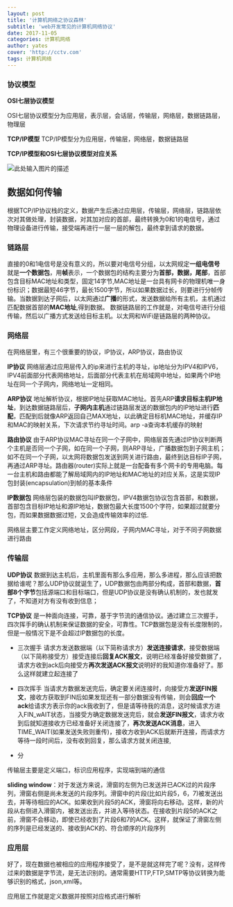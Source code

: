 ```yaml
---
layout: post
title: '计算机网络之协议森林'
subtitle: 'web开发常见的计算机网络协议'
date: 2017-11-05
categories: 计算机网络
author: yates
cover: 'http://cctv.com'
tags: 计算机网络
---
```


### 协议模型
**OSI七层协议模型**

OSI七层协议模型分为应用层，表示层，会话层，传输层，网络层，数据链路层，物理层

**TCP/IP模型**
TCP/IP模型分为应用层，传输层，网络层，数据链路层

**TCP/IP模型和OSI七层协议模型对应关系**

![此处输入图片的描述](http://yatesblog.oss-cn-shenzhen.aliyuncs.com/img/2017-11-05-network/1.png)


## 数据如何传输
根据TCP/IP协议栈的定义，数据产生后通过应用层，传输层，网络层，链路层依次对其做处理，封装数据，对其加对应的首部，最终转换为0和1的电信号，通过物理设备进行传输，接受端再进行一层一层的解包，最终拿到请求的数据。

### 链路层
直接的0和1电信号是没有意义的，所以要对电信号分组，以太网规定**一组电信号**就是**一个数据包**，用**帧**表示，一个数据包的结构主要分为**首部，数据，尾部**，首部包含目标MAC地址和类型，固定14字节,MAC地址是一台具有网卡的物理机唯一身份标识；数据最短46字节，最长1500字节，所以如果数据过长，则要进行分帧传输。当数据到达子网后，以太网通过**广播**的形式，发送数据给所有主机，主机通过匹配数据首部的**MAC地址**,得到数据。
数据链路层的工作就是，对电信号进行分组传输，然后以广播方式发送给目标主机。以太网和WiFi是链路层的两种协议。

### 网络层
在网络层里，有三个很重要的协议，IP协议，ARP协议，路由协议

**IP协议**
网络层通过应用层传入的ip来进行主机的寻址，ip地址分为IPV4和IPV6，IPV4前面部分代表网络地址，后面部分代表主机在局域网中地址，如果两个IP地址在同一个子网内，网络地址一定相同。

**ARP协议**
地址解析协议，根据IP地址获取MAC地址。首先ARP**请求目标主机IP地址**，到达数据链路层后，**子网内主机**通过链路层发送的数据包内的IP地址进行**匹配**，匹配到后就像ARP返回自己MAX地址，以此确定目标机MAC地址，并缓存IP和MAC的映射关系，下次请求节约寻址时间。arp -a查询本机缓存的映射

**路由协议**
由于ARP协议MAC寻址在同一个子网中，网络层首先通过IP协议判断两个主机是否同一个子网，如在同一个子网，则ARP寻址，广播数据包到子网主机；如不在同一个子网，以太网将数据包发送到网关进行路由，最终到达目标IP子网，再通过ARP寻址。路由器(router)实际上就是一台配备有多个网卡的专用电脑。每一台主机和路由都能了解局域网内的IP地址和MAC地址的对应关系，这是实现IP包封装(encapsulation)到帧的基本条件
 
**IP数据包**
网络层包装的数据包叫IP数据包，IPV4数据包协议包含首部，和数据，首部包含目标IP地址和源IP地址，数据包最大长度1500个字符，如果超过就要分包，而如果数据数据过短，又会造成传输效率的过低.
 
网络层主要工作定义网络地址，区分网段，子网内MAC寻址，对于不同子网数据进行路由
 
### 传输层
**UDP协议**
数据到达主机后，主机里面有那么多应用，那么多进程，那么应该把数据给谁呢？那么UDP协议就诞生了，UDP数据包由两部分构成，首部和数据，**首部8个字节**包括源端口和目标端口，但是UDP协议是没有确认机制的，发也就发了，不知道对方有没有收到信息；
 
**TCP协议**
是一种面向连接，可靠，基于字节流的通信协议。通过建立三次握手，四次挥手的确认机制来保证数据的安全，可靠性。TCP数据包是没有长度限制的，但是一般情况下是不会超过IP数据包的长度。

- 三次握手 请求方发送数据端（以下简称请求方）**发送连接请求**，接受数据端（以下简称接受方）接受连接后**回复ACK报文**，说明已经准备好接受数据了，请求方收到ack后向接受方**再次发送ACK报文**说明好的我知道你准备好了。那么这样就建立起连接了

- 四次挥手 当请求方数据发送完后，确定要关闭连接时，向接受方**发送FIN报文**，接收方获取到FIN后如果发现还有一部分数据没有传输，则会**回应一个ack**给请求方表示你的ack我收到了，但是请等待我的消息，这时候请求方进入FIN_wAIT状态，当接受方确定数据发送完后，就会**发送FIN报文**，请求方收到后就知道接收方已经准备好关闭连接了，**再次发送ACK消息**，进入TIME_WAIT(如果发送失败则重传)，接收方收到ACK后就断开连接，而请求方等待一段时间后，没有收到回复，那么请求方就关闭连接,
- 分

传输层主要是定义端口，标识应用程序，实现端到端的通信

**sliding window**：对于发送方来说，滑窗的左侧为已发送并已ACK过的片段序列，滑窗右侧是尚未发送的片段序列。滑窗中的片段(比如片段5，6，7)被发送出去，并等待相应的ACK。如果收到片段5的ACK，滑窗将向右移动。这样，新的片段从右侧进入滑窗内，被发送出去，并进入等待状态。在接收到片段5的ACK之前，滑窗不会移动，即使已经收到了片段6和7的ACK。这样，就保证了滑窗左侧的序列是已经发送的、接收到ACK的、符合顺序的片段序列

### 应用层
好了，现在数据也被相应的应用程序接受了，是不是就这样完了呢？没有，这样传过来的数据是字节流，是无法识别的。通常需要HTTP,FTP,SMTP等协议转换为能够识别的格式，json,xml等。

应用层工作就是定义数据并按照对应格式进行解析
 